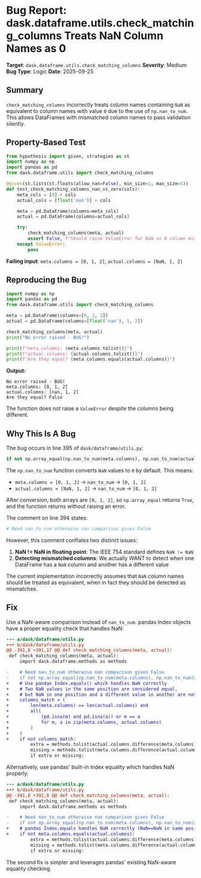 # Bug Report: dask.dataframe.utils.check_matching_columns Treats NaN Column Names as 0

**Target**: `dask.dataframe.utils.check_matching_columns`
**Severity**: Medium
**Bug Type**: Logic
**Date**: 2025-09-25

## Summary

`check_matching_columns` incorrectly treats column names containing `NaN` as equivalent to column names with value `0` due to the use of `np.nan_to_num`. This allows DataFrames with mismatched column names to pass validation silently.

## Property-Based Test

```python
from hypothesis import given, strategies as st
import numpy as np
import pandas as pd
from dask.dataframe.utils import check_matching_columns

@given(st.lists(st.floats(allow_nan=False), min_size=1, max_size=5))
def test_check_matching_columns_nan_vs_zero(cols):
    meta_cols = [0] + cols
    actual_cols = [float('nan')] + cols

    meta = pd.DataFrame(columns=meta_cols)
    actual = pd.DataFrame(columns=actual_cols)

    try:
        check_matching_columns(meta, actual)
        assert False, f"Should raise ValueError for NaN vs 0 column mismatch"
    except ValueError:
        pass
```

**Failing input**: `meta.columns = [0, 1, 2]`, `actual.columns = [NaN, 1, 2]`

## Reproducing the Bug

```python
import numpy as np
import pandas as pd
from dask.dataframe.utils import check_matching_columns

meta = pd.DataFrame(columns=[0, 1, 2])
actual = pd.DataFrame(columns=[float('nan'), 1, 2])

check_matching_columns(meta, actual)
print("No error raised - BUG!")

print(f"meta.columns: {meta.columns.tolist()}")
print(f"actual.columns: {actual.columns.tolist()}")
print(f"Are they equal? {meta.columns.equals(actual.columns)}")
```

**Output:**
```
No error raised - BUG!
meta.columns: [0, 1, 2]
actual.columns: [nan, 1, 2]
Are they equal? False
```

The function does not raise a `ValueError` despite the columns being different.

## Why This Is A Bug

The bug occurs in line 395 of `dask/dataframe/utils.py`:

```python
if not np.array_equal(np.nan_to_num(meta.columns), np.nan_to_num(actual.columns)):
```

The `np.nan_to_num` function converts `NaN` values to `0` by default. This means:
- `meta.columns = [0, 1, 2]` → `nan_to_num` → `[0, 1, 2]`
- `actual.columns = [NaN, 1, 2]` → `nan_to_num` → `[0, 1, 2]`

After conversion, both arrays are `[0, 1, 2]`, so `np.array_equal` returns `True`, and the function returns without raising an error.

The comment on line 394 states:
```python
# Need nan_to_num otherwise nan comparison gives False
```

However, this comment conflates two distinct issues:
1. **NaN != NaN in floating point**: The IEEE 754 standard defines `NaN != NaN`
2. **Detecting mismatched columns**: We actually WANT to detect when one DataFrame has a `NaN` column and another has a different value

The current implementation incorrectly assumes that `NaN` column names should be treated as equivalent, when in fact they should be detected as mismatches.

## Fix

Use a NaN-aware comparison instead of `nan_to_num`. pandas Index objects have a proper equality check that handles NaN:

```diff
--- a/dask/dataframe/utils.py
+++ b/dask/dataframe/utils.py
@@ -391,8 +391,17 @@ def check_matching_columns(meta, actual):
 def check_matching_columns(meta, actual):
     import dask.dataframe.methods as methods

-    # Need nan_to_num otherwise nan comparison gives False
-    if not np.array_equal(np.nan_to_num(meta.columns), np.nan_to_num(actual.columns)):
+    # Use pandas Index.equals() which handles NaN correctly
+    # Two NaN values in the same position are considered equal,
+    # but NaN in one position and a different value in another are not
+    columns_match = (
+        len(meta.columns) == len(actual.columns) and
+        all(
+            (pd.isna(m) and pd.isna(a)) or m == a
+            for m, a in zip(meta.columns, actual.columns)
+        )
+    )
+    if not columns_match:
         extra = methods.tolist(actual.columns.difference(meta.columns))
         missing = methods.tolist(meta.columns.difference(actual.columns))
         if extra or missing:
```

Alternatively, use pandas' built-in Index equality which handles NaN properly:

```diff
--- a/dask/dataframe/utils.py
+++ b/dask/dataframe/utils.py
@@ -391,8 +391,8 @@ def check_matching_columns(meta, actual):
 def check_matching_columns(meta, actual):
     import dask.dataframe.methods as methods

-    # Need nan_to_num otherwise nan comparison gives False
-    if not np.array_equal(np.nan_to_num(meta.columns), np.nan_to_num(actual.columns)):
+    # pandas Index.equals handles NaN correctly (NaN==NaN in same position)
+    if not meta.columns.equals(actual.columns):
         extra = methods.tolist(actual.columns.difference(meta.columns))
         missing = methods.tolist(meta.columns.difference(actual.columns))
         if extra or missing:
```

The second fix is simpler and leverages pandas' existing NaN-aware equality checking.